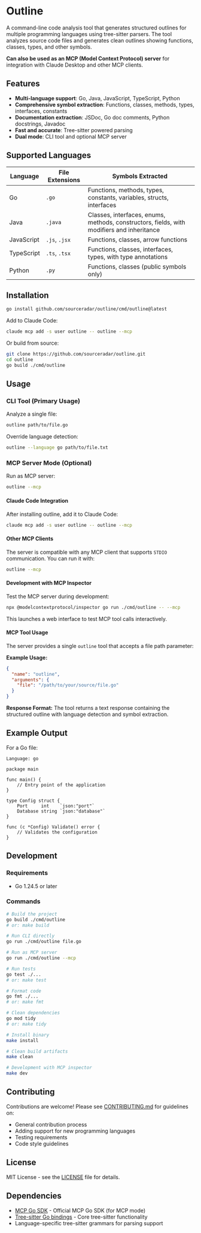# Outline

A command-line code analysis tool that generates structured outlines for multiple programming languages using tree-sitter parsers. The tool analyzes source code files and generates clean outlines showing functions, classes, types, and other symbols.

**Can also be used as an MCP (Model Context Protocol) server** for integration with Claude Desktop and other MCP clients.

## Features

- **Multi-language support**: Go, Java, JavaScript, TypeScript, Python
- **Comprehensive symbol extraction**: Functions, classes, methods, types, interfaces, constants
- **Documentation extraction**: JSDoc, Go doc comments, Python docstrings, Javadoc
- **Fast and accurate**: Tree-sitter powered parsing
- **Dual mode**: CLI tool and optional MCP server

## Supported Languages

| Language   | File Extensions | Symbols Extracted |
|------------|-----------------|-------------------|
| Go         | `.go`           | Functions, methods, types, constants, variables, structs, interfaces |
| Java       | `.java`         | Classes, interfaces, enums, methods, constructors, fields, with modifiers and inheritance |
| JavaScript | `.js`, `.jsx`   | Functions, classes, arrow functions |
| TypeScript | `.ts`, `.tsx`   | Functions, classes, interfaces, types, with type annotations |
| Python     | `.py`           | Functions, classes (public symbols only) |

## Installation

```bash
go install github.com/sourceradar/outline/cmd/outline@latest
```

Add to Claude Code:
```bash
claude mcp add -s user outline -- outline --mcp
```

Or build from source:

```bash
git clone https://github.com/sourceradar/outline.git
cd outline
go build ./cmd/outline
```

## Usage

### CLI Tool (Primary Usage)

Analyze a single file:

```bash
outline path/to/file.go
```

Override language detection:

```bash
outline --language go path/to/file.txt
```

### MCP Server Mode (Optional)

Run as MCP server:

```bash
outline --mcp
```

#### Claude Code Integration

After installing outline, add it to Claude Code:

```bash
claude mcp add -s user outline -- outline --mcp
```

#### Other MCP Clients

The server is compatible with any MCP client that supports `STDIO` communication. You can run it with:

```bash
outline --mcp
```

#### Development with MCP Inspector

Test the MCP server during development:

```bash
npx @modelcontextprotocol/inspector go run ./cmd/outline -- --mcp
```

This launches a web interface to test MCP tool calls interactively.

#### MCP Tool Usage

The server provides a single `outline` tool that accepts a file path parameter:

**Example Usage:**
```json
{
  "name": "outline",
  "arguments": {
    "file": "/path/to/your/source/file.go"
  }
}
```

**Response Format:**
The tool returns a text response containing the structured outline with language detection and symbol extraction.

## Example Output

For a Go file:

```
Language: go

package main

func main() {
    // Entry point of the application
}

type Config struct {
    Port     int    `json:"port"`
    Database string `json:"database"`
}

func (c *Config) Validate() error {
    // Validates the configuration
}
```

## Development

### Requirements

- Go 1.24.5 or later

### Commands

```bash
# Build the project
go build ./cmd/outline
# or: make build

# Run CLI directly
go run ./cmd/outline file.go

# Run as MCP server
go run ./cmd/outline --mcp

# Run tests
go test ./...
# or: make test

# Format code
go fmt ./...
# or: make fmt

# Clean dependencies
go mod tidy
# or: make tidy

# Install binary
make install

# Clean build artifacts
make clean

# Development with MCP inspector
make dev
```

## Contributing

Contributions are welcome! Please see [CONTRIBUTING.md](CONTRIBUTING.md) for guidelines on:

- General contribution process
- Adding support for new programming languages
- Testing requirements
- Code style guidelines

## License

MIT License - see the [LICENSE](LICENSE) file for details.

## Dependencies

- [MCP Go SDK](https://github.com/modelcontextprotocol/go-sdk) - Official MCP Go SDK (for MCP mode)
- [Tree-sitter Go bindings](https://github.com/tree-sitter/go-tree-sitter) - Core tree-sitter functionality
- Language-specific tree-sitter grammars for parsing support
